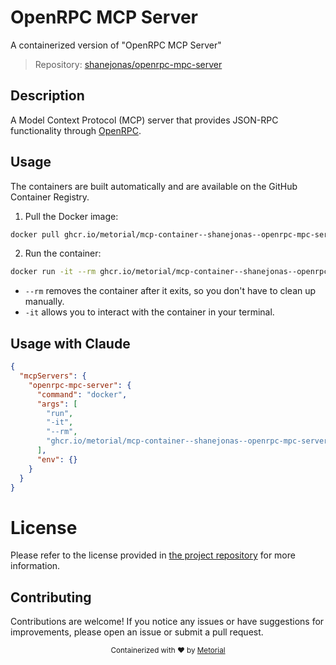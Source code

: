 
# OpenRPC MCP Server

A containerized version of "OpenRPC MCP Server"

> Repository: [shanejonas/openrpc-mpc-server](https://github.com/shanejonas/openrpc-mpc-server)

## Description

A Model Context Protocol (MCP) server that provides JSON-RPC functionality through [OpenRPC](https://open-rpc.org).


## Usage

The containers are built automatically and are available on the GitHub Container Registry.

1. Pull the Docker image:

```bash
docker pull ghcr.io/metorial/mcp-container--shanejonas--openrpc-mpc-server--openrpc-mpc-server
```

2. Run the container:

```bash
docker run -it --rm ghcr.io/metorial/mcp-container--shanejonas--openrpc-mpc-server--openrpc-mpc-server 
```

- `--rm` removes the container after it exits, so you don't have to clean up manually.
- `-it` allows you to interact with the container in your terminal.



## Usage with Claude

```json
{
  "mcpServers": {
    "openrpc-mpc-server": {
      "command": "docker",
      "args": [
        "run",
        "-it",
        "--rm",
        "ghcr.io/metorial/mcp-container--shanejonas--openrpc-mpc-server--openrpc-mpc-server"
      ],
      "env": {}
    }
  }
}
```

# License

Please refer to the license provided in [the project repository](https://github.com/shanejonas/openrpc-mpc-server) for more information.

## Contributing

Contributions are welcome! If you notice any issues or have suggestions for improvements, please open an issue or submit a pull request.

<div align="center">
  <sub>Containerized with ❤️ by <a href="https://metorial.com">Metorial</a></sub>
</div>
  